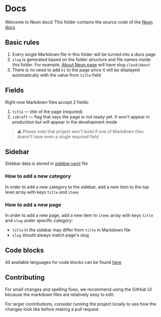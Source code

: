# Docs

Welcome to Neon docs! This folder contains the source code of the [Neon docs](https://neon.tech/docs/)

## Basic rules

1. Every single Markdown file in this folder will be turned into a docs page
2. `slug` is generated based on the folder structure and file names inside this folder. For example, [About Neon page](./cloud/about.md) will have slug `cloud/about`
3. There is no need to add `h1` to the page since it will be displayed automatically with the value from `title` field

## Fields

Right now Markdown files accept 2 fields:

1. `title` — title of the page (required)
2. `isDraft` — flag that says the page is not ready yet. It won't appear in production but will appear in the development mode

> ⚠️ Please note that project won't build if one of Markdown files doesn't have even a single required field

## Sidebar

Sidebar data is stored in [sidebar.yaml](./sidebar.yaml) file

### How to add a new category

In order to add a new category to the sidebar, add a new item to the top level array with keys `title` and `items`

### How to add a new page

In order to add a new page, add a new item to `items` array with keys `title` and `slug` under specific category:

- `title` in the sidebar may differ from `title` in Markdown file
- `slug` should always match page's slug

## Code blocks

All available languages for code blocks can be found [here](https://github.com/react-syntax-highlighter/react-syntax-highlighter/blob/HEAD/AVAILABLE_LANGUAGES_PRISM.MD)

## Contributing

For small changes and spelling fixes, we recommend using the GitHub UI because the markdown files are relatively easy to edit.

For larger contributions, consider running the project locally to see how the changes look like before making a pull request.
